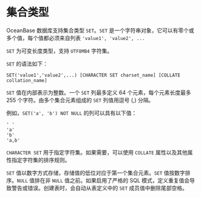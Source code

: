 集合类型
=========================

OceanBase 数据库支持集合类型 `SET`。`SET` 是一个字符串对象，它可以有零个或多个值，每个值都必须来自列表 `'value1', 'value2', ...`

`SET` 为可变长度类型，支持 `UTF8MB4` 字符集。

`SET` 的语法如下：

```unknow
SET('value1','value2',...) [CHARACTER SET charset_name] [COLLATE collation_name]
```



`SET` 值在内部表示为整数。一个 `SET` 列最多定义 64 个元素，每个元素长度最多 255 个字符。由多个集合元素组成的 `SET` 列值用逗号 (,) 分隔。

例如，`SET('a', 'b') NOT NULL` 的列可以具有以下值：

```unknow
' '
'a'
'b'
'a,b'
```



`CHARACTER SET` 用于指定字符集。如果需要，可以使用 `COLLATE` 属性以及其他属性指定字符集的排序规则。

`SET` 值以数字方式存储，存储值的低位对应于第一个集合元素。`SET` 值按数字排序。`NULL` 值排在非 `NULL` 值之前。如果启用了严格的 SQL 模式，定义重复值会导致警告或错误。创建表时，会自动从表定义中的 `SET` 成员值中删除尾部空格。
